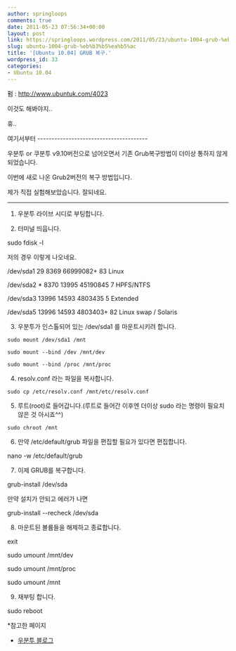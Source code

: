 ```yaml
---
author: springloops
comments: true
date: 2011-05-23 07:56:34+00:00
layout: post
link: https://springloops.wordpress.com/2011/05/23/ubuntu-1004-grub-%eb%b3%b5%ea%b5%ac/
slug: ubuntu-1004-grub-%eb%b3%b5%ea%b5%ac
title: '[Ubuntu 10.04] GRUB 복구.'
wordpress_id: 33
categories:
- Ubuntu 10.04
---
```


펌 : http://www.ubuntuk.com/4023  

  
이것도 해봐야지..  

휴..   

  
여기서부터 ---------------------------------------  

  





우분투 or 쿠분투 v9.10버전으로 넘어오면서 기존 Grub복구방법이 더이상 통하지 않게되었습니다.




이번에 새로 나온 Grub2버전의 복구 방법입니다.




  



제가 직접 실험해보았습니다. 잘되네요.







********************************************************************************************************************




1. 우분투 라이브 시디로 부팅합니다.  

  
2. 터미널 띄웁니다.




sudo fdisk -l




  



저의 경우 이렇게 나오네요.


/dev/sda1 29 8369 66999082+ 83 Linux  

/dev/sda2 * 8370 13995 45190845 7 HPFS/NTFS  

/dev/sda3 13996 14593 4803435 5 Extended  

/dev/sda5 13996 14593 4803403+ 82 Linux swap / Solaris

  



3. 우분투가 인스톨되어 있는 /dev/sda1 를 마운트시키려 합니다.  



`sudo mount /dev/sda1 /mnt`  

`sudo mount --bind /dev /mnt/dev`  

`sudo mount --bind /proc /mnt/proc`

  



4. resolv.conf 라는 파일을 복사합니다.


`sudo cp /etc/resolv.conf /mnt/etc/resolv.conf`

  



5. 루트(root)로 들어갑니다.(루트로 들어간 이후엔 더이상 sudo 라는 명령이 필요치 않은 것 아시죠^^)  



`sudo chroot /mnt`

  



6. 만약 /etc/default/grub 파일을 편집할 필요가 있다면 편집합니다.  



nano -w /etc/default/grub

  



7. 이제 GRUB를 복구합니다.


grub-install /dev/sda

  



만약 설치가 안되고 에러가 나면


grub-install --recheck /dev/sda

  



8. 마운트된 볼륨들을 해제하고 종료합니다.  



exit  

sudo umount /mnt/dev  

sudo umount /mnt/proc  

sudo umount /mnt

  



9. 재부팅 합니다.




sudo reboot







  



*참고한 페이지




- [우분투 블로그](http://www.ubuntu-inside.me/2009/06/howto-recover-grub2-after-windows.html)  






